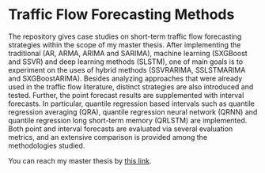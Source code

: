 # Traffic Flow Forecasting Methods
The repository gives case studies on short-term traffic flow forecasting strategies within the scope of my master thesis. After implementing the traditional (AR, ARMA, ARIMA and SARIMA), machine learning (SXGBoost and SSVR) and deep learning methods (SLSTM), one of main goals is to experiment on the uses of hybrid methods (SSVRARIMA, SSLSTMARIMA and SXGBoostARIMA). Besides analyzing approaches that were already used in the traffic flow literature, distinct strategies are also introduced and tested. Further, the point forecast results are supplemented with interval forecasts. In particular, quantile regression based intervals such as quantile regression averaging (QRA), quantile regression neural network (QRNN) and quantile regression long short-term memory (QRLSTM) are implemented. Both point and interval forecasts are evaluated via several evaluation metrics, and an extensive comparison is provided among the methodologies studied.

You can reach my master thesis by [this link](https://tez.yok.gov.tr/UlusalTezMerkezi/TezGoster?key=qVqOZFj2DwNmvdf1oGFYiNVa87wIIBf5zByl7jQFtF29p6cfiQrQFFbSu-EjVTEn).
